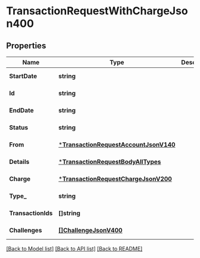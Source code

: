 # TransactionRequestWithChargeJson400

## Properties
Name | Type | Description | Notes
------------ | ------------- | ------------- | -------------
**StartDate** | **string** |  | [default to null]
**Id** | **string** |  | [default to null]
**EndDate** | **string** |  | [default to null]
**Status** | **string** |  | [default to null]
**From** | [***TransactionRequestAccountJsonV140**](TransactionRequestAccountJsonV140.md) |  | [default to null]
**Details** | [***TransactionRequestBodyAllTypes**](TransactionRequestBodyAllTypes.md) |  | [default to null]
**Charge** | [***TransactionRequestChargeJsonV200**](TransactionRequestChargeJsonV200.md) |  | [default to null]
**Type_** | **string** |  | [default to null]
**TransactionIds** | **[]string** |  | [default to null]
**Challenges** | [**[]ChallengeJsonV400**](ChallengeJsonV400.md) |  | [default to null]

[[Back to Model list]](../README.md#documentation-for-models) [[Back to API list]](../README.md#documentation-for-api-endpoints) [[Back to README]](../README.md)


